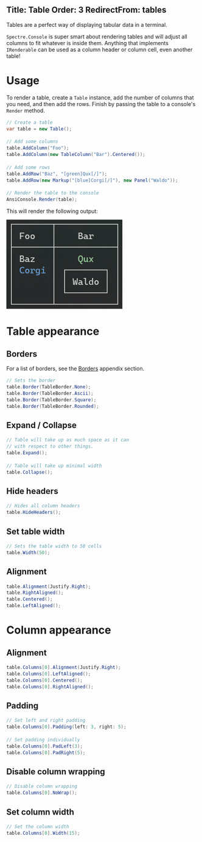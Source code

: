 Title: Table
Order: 3
RedirectFrom: tables
---

Tables are a perfect way of displaying tabular data in a terminal.

`Spectre.Console` is super smart about rendering tables and will adjust
all columns to fit whatever is inside them. Anything that implements 
`IRenderable` can be used as a column header or column cell, even another table!

# Usage

<!------------------------->
<!--- USAGE             --->
<!------------------------->

To render a table, create a `Table` instance, add the number of
columns that you need, and then add the rows. Finish by passing the
table to a console's `Render` method.

```csharp
// Create a table
var table = new Table();

// Add some columns
table.AddColumn("Foo");
table.AddColumn(new TableColumn("Bar").Centered());

// Add some rows
table.AddRow("Baz", "[green]Qux[/]");
table.AddRow(new Markup("[blue]Corgi[/]"), new Panel("Waldo"));

// Render the table to the console
AnsiConsole.Render(table);
```

This will render the following output:

![Table](../assets/images/table.png)

# Table appearance

<!------------------------->
<!--- TABLE APPEARANCE  --->
<!------------------------->

## Borders

For a list of borders, see the [Borders](xref:borders) appendix section.

```csharp
// Sets the border
table.Border(TableBorder.None);
table.Border(TableBorder.Ascii);
table.Border(TableBorder.Square);
table.Border(TableBorder.Rounded);
```

## Expand / Collapse

```csharp
// Table will take up as much space as it can
// with respect to other things.
table.Expand();

// Table will take up minimal width
table.Collapse();
```

## Hide headers

```csharp
// Hides all column headers
table.HideHeaders();
```

## Set table width

```csharp
// Sets the table width to 50 cells
table.Width(50);
```

## Alignment

```csharp
table.Alignment(Justify.Right);
table.RightAligned();
table.Centered();
table.LeftAligned();
```

# Column appearance

<!------------------------->
<!--- COLUMN APPEARANCE --->
<!------------------------->

## Alignment

```csharp
table.Columns[0].Alignment(Justify.Right);
table.Columns[0].LeftAligned();
table.Columns[0].Centered();
table.Columns[0].RightAligned();
```

## Padding

```csharp
// Set left and right padding
table.Columns[0].Padding(left: 3, right: 5);

// Set padding individually
table.Columns[0].PadLeft(3);
table.Columns[0].PadRight(5);
```

## Disable column wrapping

```csharp
// Disable column wrapping
table.Columns[0].NoWrap();
```

## Set column width

```csharp
// Set the column width
table.Columns[0].Width(15);
```